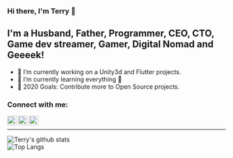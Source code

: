 ### Hi there, I'm Terry 👋

## I'm a Husband, Father, Programmer, CEO, CTO, Game dev streamer, Gamer, Digital Nomad and Geeeek!

- 🔭 I’m currently working on a Unity3d and Flutter projects.
- 🌱 I’m currently learning everything 🤣
- 🥅 2020 Goals: Contribute more to Open Source projects.

### Connect with me:

[<img align="left" alt="Terry | YouTube" width="22px" src="https://cdn.jsdelivr.net/npm/simple-icons@v3/icons/youtube.svg" />][youtube]
[<img align="left" alt="Terry | LinkedIn" width="22px" src="https://cdn.jsdelivr.net/npm/simple-icons@v3/icons/linkedin.svg" />][linkedin]
[<img align="left" alt="Terry | Instagram" width="22px" src="https://cdn.jsdelivr.net/npm/simple-icons@v3/icons/instagram.svg" />][instagram]

<br />

---
![Terry's github stats](https://github-readme-stats.vercel.app/api?username=fysoul17&count_private=true&show_icons=true&theme=dark)  
![Top Langs](https://github-readme-stats.vercel.app/api/top-langs/?username=fysoul17&theme=dark)

[youtube]: https://www.youtube.com/user/fysoul17
[instagram]: https://www.instagram.com/terry__k/
[linkedin]: https://www.linkedin.com/in/terrybear/
